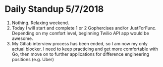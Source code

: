 # Daily Standup 5/7/2018

1. Nothing.  Relaxing weekend.
2. Today I will start and complete 1 or 2 Gophercises and/or JustForFunc.  Depending on my comfort level, beginning Twilio API app would be awesome.
3. My Gitlab interview process has been ended, so I am now my only actual blocker.  I need to keep practicing and get more comfortable with Go, then move on to further applications for difference engineering positions (e.g. Uber)